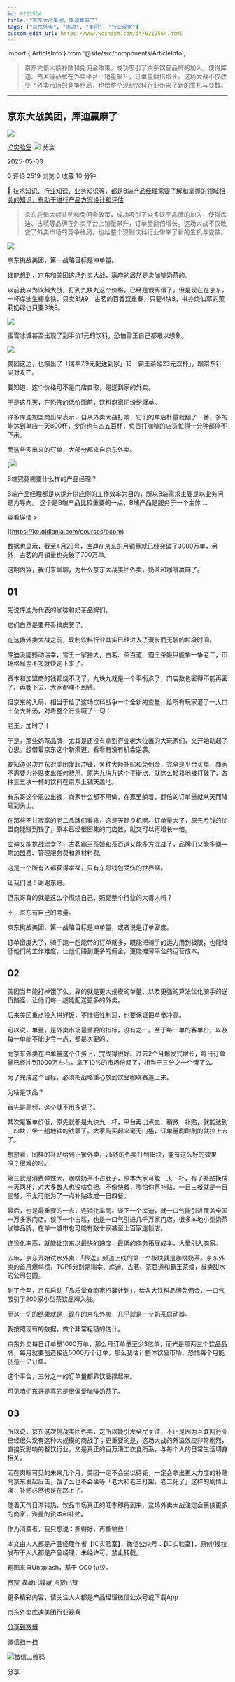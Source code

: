 ```yaml
---
id: 6212564
title: "京东大战美团，库迪赢麻了"
tags: ["京东外卖", "库迪", "美团", "行业观察"]
custom_edit_url: https://www.woshipm.com/it/6212564.html
---
```

import { ArticleInfo } from '@site/src/components/ArticleInfo';

<ArticleInfo
    author="IC实验室"
    authorLink="https://www.woshipm.com/u/1499661"
    published="2025-05-03"
    views={2519}
    comments={0}
    collects={0}
/>

> 京东凭借大额补贴和免佣金政策，成功吸引了众多饮品品牌的加入，使得库迪、古茗等品牌在外卖平台上销量飙升，订单量翻倍增长。这场大战不仅改变了外卖市场的竞争格局，也给整个现制饮料行业带来了新的生机与变数。

---

## 京东大战美团，库迪赢麻了

[![](https://static.woshipm.com/view/woshipm_api_def_20230221200001_4720.png?imageView2/1/w/72/h/72/q/100)](https://www.woshipm.com/u/1499661)

[IC实验室](https://www.woshipm.com/u/1499661) ![](https://static.woshipm.com/tag/1101_1@2x.png) 关注

2025-05-03

0 评论 2519 浏览 0 收藏 10 分钟

[🔗 技术知识、行业知识、业务知识等，都是B端产品经理需要了解和掌握的领域相关的知识，有助于进行产品方案设计和评估](https://ke.qidianla.com/courses/bcpm)

> 京东凭借大额补贴和免佣金政策，成功吸引了众多饮品品牌的加入，使得库迪、古茗等品牌在外卖平台上销量飙升，订单量翻倍增长。这场大战不仅改变了外卖市场的竞争格局，也给整个现制饮料行业带来了新的生机与变数。

![](https://image.woshipm.com/2024/11/08/7400fffa-9d84-11ef-8da6-00163e142b65.png)

京东挑战美团，第一战略目标是冲单量。

谁能想到，京东和美团这场外卖大战，赢麻的居然是卖咖啡奶茶的。

以前我以为饮料大战，打到九块九这个价格，已经是很离谱了，但是现在在京东，一杯库迪生椰拿铁，只卖3块9，古茗的百香双重奏，只要4块8，书亦烧仙草的茉莉奶绿也只要3块8。

![](https://image.woshipm.com/2025/05/02/ba4223e2-276b-11f0-892e-00163e09d72f.png)

蜜雪冰城甚至出现了到手价1元的饮料，恐怕雪王自己都难以想象。

![](https://image.woshipm.com/2025/05/02/bb9ed0b4-276b-11f0-892e-00163e09d72f.png)

美团这边，也祭出了「瑞幸7.9元配送到家」和「霸王茶姬23元双杯」，跟京东针尖对麦芒。

要知道，这个价格可不是门店自取，是送到家的外卖。

于是这几天，在恐怖的低价面前，饮料商家们纷纷爆单。

许多库迪加盟商出来表示，自从外卖大战打响，它们的单店杯量就翻了一番，多的能达到单店一天800杯，少的也有四五百杯，负责打咖啡的店员忙得一分钟都停不下来。

而这些多出来的订单，大部分都来自京东外卖。

[![](https://image.woshipm.com/2023/08/02/f7cafd68-30e3-11ee-9da3-00163e0b5ff3.png)

B端究竟需要什么样的产品经理？

B端产品经理都是以提升供应侧的工作效率为目的，所以B端需求主要是以业务问题为导向。 这个是B端产品比较重要的一点，B端产品是服务于一个主体 ...

查看详情 >

](https://ke.qidianla.com/courses/bcpm)

数据也显示，截至4月23号，库迪在京东的月销量就已经突破了3000万单，另外，古茗的月销量也突破了700万单。

这期内容，我们来聊聊，为什么京东大战美团外卖，奶茶和咖啡赢麻了。

## 01

先说库迪为代表的咖啡和奶茶品牌们。

它们自然是要开香槟庆贺了。

在这场外卖大战之前，现制饮料行业其实已经进入了漫长而无聊的垃圾时间。

库迪没能撼动瑞幸，雪王一家独大，古茗、茶百道、霸王茶姬只能争一争老二，市场格局差不多就快定下来了。

资本和加盟商的钱都烧不动了，九块九就是一个平衡点了，门店数也密得不能再密了。再卷下去，大家都赚不到钱。

但京东的入局，相当于给了这场饮料战争一个全新的变量，给所有玩家灌了一大口十全大补汤，对着整个行业喊了一句：

老王，加时了！

于是，那些奶茶品牌，尤其是还没有拿到行业老大位置的大玩家们，又开始动起了心思。想借着京东这个新渠道，看看有没有机会逆袭。

要知道这次京东对美团发起冲锋，各种大额补贴和免佣金，完全是平台买单，商家不需要为补贴支出任何费用。原先九块九这个平衡点，就这么轻易地被打破了，各种三五块一杯的饮料在京东上铺天盖地。

有东哥这个恩公出钱，商家什么都不用做，在家里躺着，翻倍的订单量就从天而降砸到头上。

在那些不甘寂寞的老二品牌们看来，这是天赐良机啊。订单量大了，原先亏钱的加盟商能赚到钱了，原本已经很密集的门店数，就又可以再增长一倍。

库迪又能挑战瑞幸了，古茗霸王茶姬和茶百道又能多方混战了，品牌们又能多赚一笔加盟费、管理服务费和原材料费。

这是一个所有人都获得幸福，只有东哥钱包受伤的世界啊。

让我们说：谢谢东哥。

但东哥真的就是这么个燃烧自己，照亮整个行业的大善人吗？

不，京东有自己的考量。

京东挑战美团，第一战略目标是冲单量，或者说是订单密度。

订单密度大了，骑手跑一趟能带的订单就多，既能把骑手的运力用到极限，也能降低他们的工作难度，让他们赚到更多的佣金，更能摊薄平台的运营成本。

## 02

美团当年能打掉饿了么，靠的就是更大规模的单量，以及更强的算法优化骑手的送货路径，让他们每一趟能配送更多的外卖。

后来美团重点投入拼好饭，不惜牺牲利润，也要保证把单量冲高。

可以说，单量，是外卖市场最重要的指标，没有之一。至于每一单的客单价，以及每一单能不能少亏一点，都是次要的。

而京东外卖在冲单量这个任务上，完成得很好。过去2个月爆发式增长，每日订单量已经冲到1000万左右，拿下10%的市场份额了，相当于三分之一个饿了么。

为了完成这个目标，必须把战略重心放到饮品咖啡赛道上来。

为啥是饮品？

首先是高频，这个就不用多说了。

其次是客单价低，原先就都是九块九一杯，平台再出点血，稍微一补贴，就能达到三四块，坐一趟地铁的钱罢了。大家购买起来毫无门槛，订单量刷刷刷的就拉上去了。

想想看，同样的补贴给到正餐外卖，25钱的外卖打到18块，能有这么好的效果吗？很难的啦。

第三就是消费弹性大。咖啡奶茶不占肚子，原本大家可能一天一杯，有了补贴换成一天两杯，对大多数人也没啥负担。不像快餐，哪怕你再补贴，一日三餐就是一日三餐，不太可能为了一点补贴改成一日四餐。

最后，也是最重要的一点，连锁化率高。谈下一个库迪，就一口气能引进覆盖全国一万多家门店。谈下一个古茗，也是一口气引进几千万家门店。很多本地小型奶茶咖啡品牌，在单一城市也可能有数十家甚至上百家连锁店。

连锁化率高，就能让京东以最快的速度，最低的商务拓展成本，大量引入商家。

去年，京东开始试水外卖，「秒送」频道上线的第一个板块就是咖啡奶茶。京东外卖的首月爆单榜，TOP5分别是瑞幸、库迪、古茗、茶百道和霸王茶姬，被卖甜水的公司包圆。

到了今年，京东启动「品质堂食商家招募计划」，给各大饮料品牌免佣金，一口气吸引了200家小型茶饮品牌入驻。

而这一切的结果就是，现在的京东外卖，几乎就是一个奶茶启动器。

我按照现有的数据，做个非常粗糙的估计。

京东外卖每日订单量1000万单，那么月订单量至少3亿单，而光是那两三个饮品品牌，每月就要创造接近5000万个订单，那么我估计整体饮品市场，恐怕每个月能创造一亿订单。

这个平台，三分之一的订单量都靠饮品撑起来。

可见咱们东哥是真的是很偏爱咖啡奶茶了。

## 03

所以说，京东这次挑战美团外卖，之所以能引发全民关注，不止是因为互联网行业已经很久没有这种大规模的商战了；更重要的是，这场大战的外溢效应非常剧烈，直接受影响的餐饮行业，又是真正的百万漕工衣食所系，与每个人的日常生活切身相关。

而在肉眼可见的未来几个月，美团一定不会坐以待毙，一定会拿出更大力度的补贴向京东发起反击，饿了么也不会坐等「老大和老三打架，老二死了」这样的剧情上演，补贴必然也是在路上了。

随着天气日渐转热，饮品市场真正的旺季即将到来，这场外卖大战注定会裹挟更多的商家，海量的资本和补贴。

作为消费者，我只想说：撕得好，再撕响些！

本文由人人都是产品经理作者【IC实验室】，微信公众号：【IC实验室】，原创/授权 发布于人人都是产品经理，未经许可，禁止转载。

题图来自Unsplash，基于 CC0 协议。

赞赏 收藏已收藏 点赞已赞

更多精彩内容，请关注人人都是产品经理微信公众号或下载App

[京东外卖](https://www.woshipm.com/tag/%e4%ba%ac%e4%b8%9c%e5%a4%96%e5%8d%96)[库迪](https://www.woshipm.com/tag/%e5%ba%93%e8%bf%aa)[美团](https://www.woshipm.com/tag/%e7%be%8e%e5%9b%a2)[行业观察](https://www.woshipm.com/tag/%e8%a1%8c%e4%b8%9a%e8%a7%82%e5%af%9f)

[分享到微博](https://service.weibo.com/share/share.php?appkey=2775287854&title=京东大战美团，库迪赢麻了&url=https://www.woshipm.com/it/6212564.html&pic=https://image.woshipm.com/2024/11/08/7400fffa-9d84-11ef-8da6-00163e142b65.png)

微信扫一扫

![微信二维码](https://api.pwmqr.com/qrcode/create/?url=https://www.woshipm.com/it/6212564.html)

分享